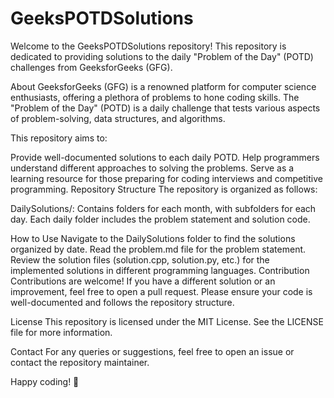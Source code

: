 # GeeksPOTDSolutions
Welcome to the GeeksPOTDSolutions repository! This repository is dedicated to providing solutions to the daily "Problem of the Day" (POTD) challenges from GeeksforGeeks (GFG).

About
GeeksforGeeks (GFG) is a renowned platform for computer science enthusiasts, offering a plethora of problems to hone coding skills. The "Problem of the Day" (POTD) is a daily challenge that tests various aspects of problem-solving, data structures, and algorithms.

This repository aims to:

Provide well-documented solutions to each daily POTD.
Help programmers understand different approaches to solving the problems.
Serve as a learning resource for those preparing for coding interviews and competitive programming.
Repository Structure
The repository is organized as follows:

DailySolutions/: Contains folders for each month, with subfolders for each day. Each daily folder includes the problem statement and solution code.



How to Use
Navigate to the DailySolutions folder to find the solutions organized by date.
Read the problem.md file for the problem statement.
Review the solution files (solution.cpp, solution.py, etc.) for the implemented solutions in different programming languages.
Contribution
Contributions are welcome! If you have a different solution or an improvement, feel free to open a pull request. Please ensure your code is well-documented and follows the repository structure.

License
This repository is licensed under the MIT License. See the LICENSE file for more information.

Contact
For any queries or suggestions, feel free to open an issue or contact the repository maintainer.


Happy coding! 🚀

